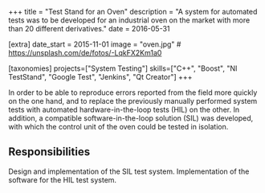 +++
title = "Test Stand for an Oven"
description = "A system for automated tests was to be developed for an industrial oven on the market with more than 20 different derivatives."
date = 2016-05-31

[extra]
date_start = 2015-11-01
image = "oven.jpg" # https://unsplash.com/de/fotos/-LqkFX2Km1a0

[taxonomies]
projects=["System Testing"]
skills=["C++", "Boost", "NI TestStand", "Google Test", "Jenkins", "Qt Creator"]
+++

In order to be able to reproduce errors reported from the field more quickly on the one hand, and to replace the previously manually performed system tests with automated hardware-in-the-loop tests (HIL) on the other. In addition, a compatible software-in-the-loop solution (SIL) was developed, with which the control unit of the oven could be tested in isolation.

## Responsibilities
Design and implementation of the SIL test system. Implementation of the software for the HIL test system.